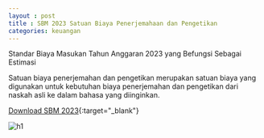 ```yaml
---
layout : post
title : SBM 2023 Satuan Biaya Penerjemahaan dan Pengetikan
categories: keuangan
---
```


Standar Biaya Masukan Tahun Anggaran 2023 yang Befungsi Sebagai Estimasi

Satuan biaya penerjemahan dan pengetikan merupakan satuan biaya yang digunakan untuk kebutuhan biaya penerjemahan dan pengetikan dari naskah asli ke dalam bahasa yang diinginkan.


[Download SBM 2023](https://firebasestorage.googleapis.com/v0/b/geotag-b7d33.appspot.com/o/SBM_2023.pdf?alt=media&token=228220bb-e660-47cd-bb6f-ef614ad11018){:target="_blank"}

![h1](https://firebasestorage.googleapis.com/v0/b/geotag-b7d33.appspot.com/o/SBM_2023_page-0086.jpg?alt=media&token=a3e2b830-c690-42cd-b495-7240e914c30a)